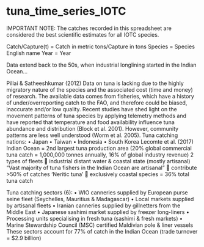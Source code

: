 # tuna_time_series_IOTC 

IMPORTANT NOTE: The catches recorded in this spreadsheet are considered the best scientific estimates for all IOTC species.

Catch/Capture(t) = Catch in metric tons/Capture in tons
Species	= Species English name
Year = Year

Data extend back to the 50s, when industrial longlining started in the Indian Ocean...

Pillai & Satheeshkumar (2012)
Data on tuna is lacking due to the highly migratory nature of the species and the associated cost (time and money) of research. The available data comes from fisheries, which have a history of under/overreporting catch to the FAO, and therefore could be biased, inaccurate and/or low quality. 
Recent studies have shed light on the movement patterns of tuna species by applying telemetry methods and have reported that temperature and food availability influence tuna abundance and distribution (Block et al. 2001). However, community patterns are less well understood (Worm et al. 2005). 
Tuna catching nations:
•	Japan
•	Taiwan
•	Indonesia
•	South Korea
Lecomte et al. (2017)
Indian Ocean = 2nd largest tuna production area (20% global commercial tuna catch = 1,000,000 tonnes annually, 16% of global industry revenue)
2 types of fleets  industrial distant water & coastal state (mostly artisanal)
“Vast majority of tuna fishers in the Indian Ocean are artisanal”  contribute >50% of catches
‘Neritic tuna’  exclusively coastal species = 36% total tuna catch

Tuna catching sectors (6):
•	WIO canneries supplied by European purse seine fleet (Seychelles, Mauritius & Madagascar)
•	Local markets supplied by artisanal fleets
•	Iranian canneries supplied by gillnetters from the Middle East
•	Japanese sashimi market supplied by freezer long-liners
•	Processing units specialising in fresh tuna (sashimi & fresh markets)
•	Marine Stewardship Council (MSC) certified Maldivian pole & liner vessels
These sectors account for 77% of catch in the Indian Ocean (trade turnover = $2.9 billion)
